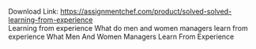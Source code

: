 Download Link: https://assignmentchef.com/product/solved-solved-learning-from-experience
<br>
Learning from experience What do men and women managers learn from experience What Men And Women Managers Learn From Experience